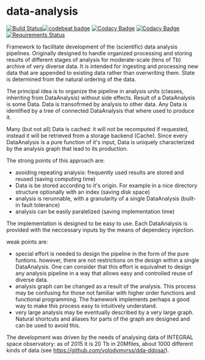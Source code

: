data-analysis
=============
[![Build Status](https://travis-ci.org/volodymyrss/data-analysis.png)](https://travis-ci.org/volodymyrss/data-analysis)[![codebeat badge](https://codebeat.co/badges/be1fafc7-ebdc-4fdd-8f60-18b1630c85bc)](https://codebeat.co/projects/github-com-volodymyrss-data-analysis-master)
[![Codacy Badge](https://api.codacy.com/project/badge/Grade/a84b843c73fd4395b72ac00c8738a46c)](https://www.codacy.com/app/vladimir.savchenko/data-analysis?utm_source=github.com&amp;utm_medium=referral&amp;utm_content=volodymyrss/data-analysis&amp;utm_campaign=Badge_Grade)
[![Codacy Badge](https://api.codacy.com/project/badge/Coverage/a84b843c73fd4395b72ac00c8738a46c)](https://www.codacy.com/app/vladimir.savchenko/data-analysis?utm_source=github.com&utm_medium=referral&utm_content=volodymyrss/data-analysis&utm_campaign=Badge_Coverage)
[![Requirements Status](https://requires.io/github/volodymyrss/data-analysis/requirements.svg?branch=master)](https://requires.io/github/volodymyrss/data-analysis/requirements/?branch=master)

Framework to facilitate development of the (scientific) data analysis
pipelines.  Originally designed to handle organized processing and
storing results of different stages of analysis for moderate-scale 
(tens of Tb) archive of very diverse data.  It is intended for ingesting and processing new
data that are appended to existing data rather than overwriting
them. State is determined from the natural ordering of the data.

The principal idea is to organize the pipeline in analysis units
(classes, inheriting from DataAnalysis) without side effects. Result
of a DataAnalysis is some Data. Data is transofrmed by analysis to
other data. Any Data is identified by a tree of connected DataAnalysis
that where used to produce it.

Many (but not all) Data is cached: it will not be recomputed if
requested, instead it will be retrieved from a storage backend
(Cache). Since every DataAnalysis is a pure function of it's input,
Data is uniquely characterized by the analysis graph that lead to its
production.

The strong points of this approach are:

* avoiding repeating analysis: frequently used results are stored and reused (saving computing time)
* Data is be stored according to it's origin. For example in a nice directory structure optionally with an index (saving disk space)
* analysis is rerunnable, with a granularity of a single DataAnalysis (built-in fault tolerance)
* analysis can be easily paralelized (saving implementation time)

The implementation is designed to be easy to use. Each DataAnalysis is
provided with the neccessary inputs by the means of dependecy injection.

weak points are:

* special effort is needed to design the pipeline in the form of the pure funtions. however, there are not restrictions on the design within a single DataAnalysis. One can consider that this effort is equivalnet to design any analysis pipeline in a way that allows easy and controlled reuse of diverse data.
* analysis graph can be changed as a result of the analysis. This process may be confusing for those not familiar with higher order functions and functional programming. The framework implements perhaps a good way to make this process easy to intuitively understand.  
* very large analysis may be eventually described by a very large graph. Natural shortcuts and aliases for parts of the graph are designed and can be used to avoid this.

The development was driven by the needs of analysing data of INTEGRAL space observatory: as of 2015 it is 20 Tb in 20Mfiles, about 1000 different kinds of data (see https://github.com/volodymyrss/dda-ddosa/).
